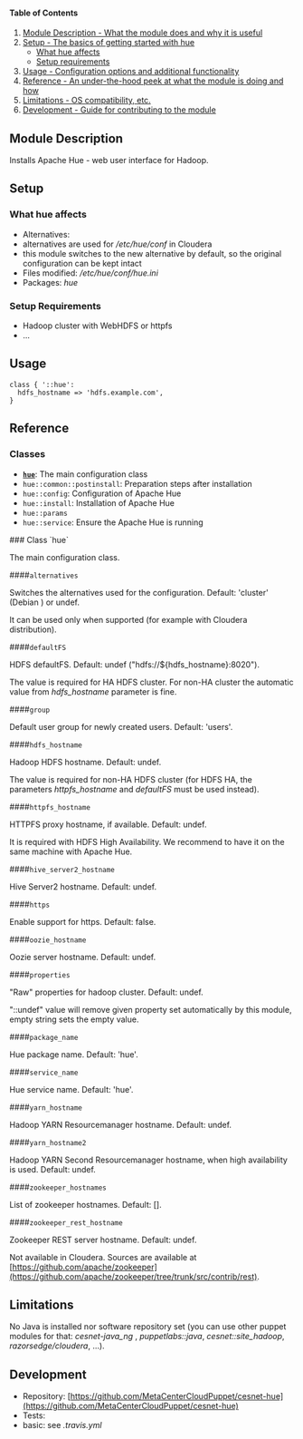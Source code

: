 #### Table of Contents

1. [Module Description - What the module does and why it is useful](#module-description)
2. [Setup - The basics of getting started with hue](#setup)
    * [What hue affects](#what-hue-affects)
    * [Setup requirements](#setup-requirements)
3. [Usage - Configuration options and additional functionality](#usage)
4. [Reference - An under-the-hood peek at what the module is doing and how](#reference)
5. [Limitations - OS compatibility, etc.](#limitations)
6. [Development - Guide for contributing to the module](#development)

## Module Description

Installs Apache Hue - web user interface for Hadoop.

## Setup

### What hue affects

* Alternatives:
 * alternatives are used for */etc/hue/conf* in Cloudera
 * this module switches to the new alternative by default, so the original configuration can be kept intact
* Files modified: */etc/hue/conf/hue.ini*
* Packages: *hue*

### Setup Requirements

* Hadoop cluster with WebHDFS or httpfs
* ...

## Usage

    class { '::hue':
      hdfs_hostname => 'hdfs.example.com',
    }

## Reference

### Classes

* [**`hue`**](#class-hue): The main configuration class
* `hue::common::postinstall`: Preparation steps after installation
* `hue::config`: Configuration of Apache Hue
* `hue::install`: Installation of Apache Hue
* `hue::params`
* `hue::service`: Ensure the Apache Hue is running

<a name="class-hue">
### Class `hue`

The main configuration class.

####`alternatives`

Switches the alternatives used for the configuration. Default: 'cluster' (Debian
) or undef.

It can be used only when supported (for example with Cloudera distribution).

####`defaultFS`

HDFS defaultFS. Default: undef ("hdfs://${hdfs\_hostname}:8020").

The value is required for HA HDFS cluster. For non-HA cluster the automatic value from *hdfs_hostname* parameter is fine.

####`group`

Default user group for newly created users. Default: 'users'.

####`hdfs_hostname`

Hadoop HDFS hostname. Default: undef.

The value is required for non-HA HDFS cluster (for HDFS HA, the parameters *httpfs_hostname* and *defaultFS* must be used instead).

####`httpfs_hostname`

HTTPFS proxy hostname, if available. Default: undef.

It is required with HDFS High Availability. We recommend to have it on the same machine with Apache Hue.

####`hive_server2_hostname`

Hive Server2 hostname. Default: undef.

####`https`

Enable support for https. Default: false.

####`oozie_hostname`

Oozie server hostname. Default: undef.

####`properties`

"Raw" properties for hadoop cluster. Default: undef.

"::undef" value will remove given property set automatically by this module, empty string sets the empty value.

####`package_name`

Hue package name. Default: 'hue'.

####`service_name`

Hue service name. Default: 'hue'.

####`yarn_hostname`

Hadoop YARN Resourcemanager hostname. Default: undef.

####`yarn_hostname2`

Hadoop YARN Second Resourcemanager hostname, when high availability is used. Default: undef.

####`zookeeper_hostnames`

List of zookeeper hostnames. Default: [].

####`zookeeper_rest_hostname`

Zookeeper REST server hostname. Default: undef.

Not available in Cloudera. Sources are available at [https://github.com/apache/zookeeper](https://github.com/apache/zookeeper/tree/trunk/src/contrib/rest).

## Limitations

No Java is installed nor software repository set (you can use other puppet modules for that: *cesnet-java\_ng* , *puppetlabs::java*, *cesnet::site\_hadoop*, *razorsedge/cloudera*, ...).

## Development

* Repository: [https://github.com/MetaCenterCloudPuppet/cesnet-hue](https://github.com/MetaCenterCloudPuppet/cesnet-hue)
* Tests:
 * basic: see *.travis.yml*
